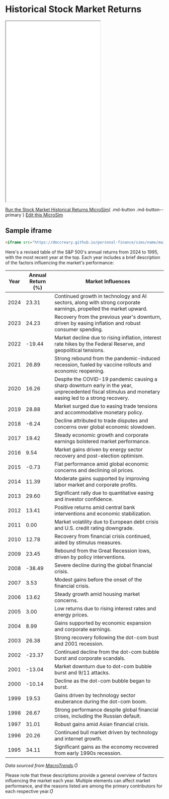 # Historical Stock Market Returns

<iframe src="main.html" height="575px" scrolling="no"></iframe>

[Run the Stock Market Historical Returns MicroSim](main.html){ .md-button .md-button--primary }
[Edit this MicroSim](https://editor.p5js.org/dmccreary/sketches/cEP195hP6)

## Sample iframe

```html
<iframe src="https://dmccreary.github.io/personal-finance/sims/name/main.html" height="535px"  scrolling="no"></iframe>
```

Here's a revised table of the S&P 500's annual returns from 2024 to 1995, with the most recent year at the top. Each year includes a brief description of the factors influencing the market's performance:

| Year | Annual Return (%) | Market Influences |
|------|-------------------|-------------------|
| 2024 | 23.31             | Continued growth in technology and AI sectors, along with strong corporate earnings, propelled the market upward.|
| 2023 | 24.23             | Recovery from the previous year's downturn, driven by easing inflation and robust consumer spending. |
| 2022 | -19.44            | Market decline due to rising inflation, interest rate hikes by the Federal Reserve, and geopolitical tensions. |
| 2021 | 26.89             | Strong rebound from the pandemic-induced recession, fueled by vaccine rollouts and economic reopening. |
| 2020 | 16.26             | Despite the COVID-19 pandemic causing a sharp downturn early in the year, unprecedented fiscal stimulus and monetary easing led to a strong recovery. |
| 2019 | 28.88             | Market surged due to easing trade tensions and accommodative monetary policy. |
| 2018 | -6.24             | Decline attributed to trade disputes and concerns over global economic slowdown. |
| 2017 | 19.42             | Steady economic growth and corporate earnings bolstered market performance. |
| 2016 | 9.54              | Market gains driven by energy sector recovery and post-election optimism. |
| 2015 | -0.73             | Flat performance amid global economic concerns and declining oil prices. |
| 2014 | 11.39             | Moderate gains supported by improving labor market and corporate profits. |
| 2013 | 29.60             | Significant rally due to quantitative easing and investor confidence. |
| 2012 | 13.41             | Positive returns amid central bank interventions and economic stabilization. |
| 2011 | 0.00              | Market volatility due to European debt crisis and U.S. credit rating downgrade. |
| 2010 | 12.78             | Recovery from financial crisis continued, aided by stimulus measures. |
| 2009 | 23.45             | Rebound from the Great Recession lows, driven by policy interventions. |
| 2008 | -38.49            | Severe decline during the global financial crisis. |
| 2007 | 3.53              | Modest gains before the onset of the financial crisis. |
| 2006 | 13.62             | Steady growth amid housing market concerns. |
| 2005 | 3.00              | Low returns due to rising interest rates and energy prices. |
| 2004 | 8.99              | Gains supported by economic expansion and corporate earnings. |
| 2003 | 26.38             | Strong recovery following the dot-com bust and 2001 recession. |
| 2002 | -23.37            | Continued decline from the dot-com bubble burst and corporate scandals. |
| 2001 | -13.04            | Market downturn due to dot-com bubble burst and 9/11 attacks. |
| 2000 | -10.14            | Decline as the dot-com bubble began to burst. |
| 1999 | 19.53             | Gains driven by technology sector exuberance during the dot-com boom. |
| 1998 | 26.67             | Strong performance despite global financial crises, including the Russian default. |
| 1997 | 31.01             | Robust gains amid Asian financial crisis. |
| 1996 | 20.26             | Continued bull market driven by technology and internet growth. |
| 1995 | 34.11             | Significant gains as the economy recovered from early 1990s recession. |

*Data sourced from [MacroTrends](https://www.macrotrends.net/2526/sp-500-historical-annual-returns).*

Please note that these descriptions provide a general overview of factors influencing the market each year. Multiple elements can affect market performance, and the reasons listed are among the primary contributors for each respective year. 